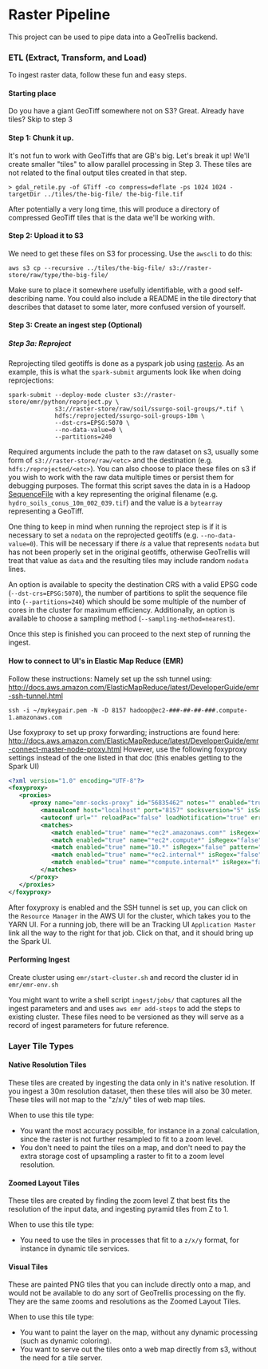 # Raster Pipeline

This project can be used to pipe data into a GeoTrellis backend.

### ETL (Extract, Transform, and Load)

To ingest raster data, follow these fun and easy steps.

#### Starting place

Do you have a giant GeoTiff somewhere not on S3? Great.
Already have tiles? Skip to step 3

#### Step 1: Chunk it up.

It's not fun to work with GeoTiffs that are GB's big. Let's break it up! We'll create smaller "tiles" to allow parallel processing in Step 3. These tiles are not related to the final output tiles created in that step.

```console
> gdal_retile.py -of GTiff -co compress=deflate -ps 1024 1024 -targetDir ../tiles/the-big-file/ the-big-file.tif
```

After potentially a very long time, this will produce a directory of compressed GeoTiff tiles that is the data we'll be working with.

#### Step 2: Upload it to S3

We need to get these files on S3 for processing. Use the `awscli` to do this:

```console
aws s3 cp --recursive ../tiles/the-big-file/ s3://raster-store/raw/type/the-big-file/
```

Make sure to place it somewhere usefully identifiable, with a good self-describing name. You could also include a README in the tile directory
that describes that dataset to some later, more confused version of yourself.

#### Step 3: Create an ingest step (Optional)

##### Step 3a: Reproject

Reprojecting tiled geotiffs is done as a pyspark job using [rasterio](). As an example, this is what the `spark-submit` arguments look like when doing reprojections:

```
spark-submit --deploy-mode cluster s3://raster-store/emr/python/reproject.py \
             s3://raster-store/raw/soil/ssurgo-soil-groups/*.tif \
             hdfs:/reprojected/ssurgo-soil-groups-10m \
             --dst-crs=EPSG:5070 \
             --no-data-value=0 \
             --partitions=240
```

Required arguments include the path to the raw dataset on s3, usually some form of `s3://raster-store/raw/<etc>` and the destination (e.g. `hdfs:/reprojected/<etc>`). You can also choose to place these files on s3 if you wish to work with the raw data multiple times or persist them for debugging purposes. The format this script saves the data in is a Hadoop [SequenceFile](https://hadoop.apache.org/docs/stable/api/org/apache/hadoop/io/SequenceFile.html) with a key representing the original filename (e.g. `hydro_soils_conus_10m_002_039.tif`) and the value is a `bytearray` representing a GeoTiff.

One thing to keep in mind when running the reproject step is if it is necessary to set a `nodata` on the reprojected geotiffs (e.g. `--no-data-value=0`). This will be necessary if there _is_ a value that represents `nodata` but has not been properly set in the original geotiffs, otherwise GeoTrellis will treat that value as `data` and the resulting tiles may include random `nodata` lines.

An option is available to specity the destination CRS with a valid EPSG code (`--dst-crs=EPSG:5070`), the number of partitions to split the sequence file into (`--partitions=240`) which should be some multiple of the number of cores in the cluster for maximum efficiency. Additionally, an option is available to choose a sampling method (`--sampling-method=nearest`).

Once this step is finished you can proceed to the next step of running the ingest.

#### How to connect to UI's in Elastic Map Reduce (EMR)

Follow these instructions: Namely set up the ssh tunnel using: http://docs.aws.amazon.com/ElasticMapReduce/latest/DeveloperGuide/emr-ssh-tunnel.html

```
ssh -i ~/mykeypair.pem -N -D 8157 hadoop@ec2-###-##-##-###.compute-1.amazonaws.com
```

Use foxyproxy to set up proxy forwarding; instructions are found here: http://docs.aws.amazon.com/ElasticMapReduce/latest/DeveloperGuide/emr-connect-master-node-proxy.html
However, use the following foxyproxy settings instead of the one listed in that doc (this enables getting to the Spark UI)

```xml
<?xml version="1.0" encoding="UTF-8"?>
<foxyproxy>
   <proxies>
      <proxy name="emr-socks-proxy" id="56835462" notes="" enabled="true" color="#0055E5" mode="manual" autoconfMode="pac" lastresort="false">
         <manualconf host="localhost" port="8157" socksversion="5" isSocks="true" />
         <autoconf url="" reloadPac="false" loadNotification="true" errorNotification="true" autoReload="false" reloadFreqMins="60" disableOnBadPAC="true" />
         <matches>
            <match enabled="true" name="*ec2*.amazonaws.com*" isRegex="false" pattern="*ec2*.amazonaws.com*" reload="true" autoReload="false" isBlackList="false" isMultiLine="false" fromSubscription="false" caseSensitive="false" />
            <match enabled="true" name="*ec2*.compute*" isRegex="false" pattern="*ec2*.compute*" reload="true" autoReload="false" isBlackList="false" isMultiLine="false" fromSubscription="false" caseSensitive="false" />
            <match enabled="true" name="10.*" isRegex="false" pattern="http://10.*" reload="true" autoReload="false" isBlackList="false" isMultiLine="false" fromSubscription="false" caseSensitive="false" />
            <match enabled="true" name="*ec2.internal*" isRegex="false" pattern="*ec2.internal*" reload="true" autoReload="false" isBlackList="false" isMultiLine="false" fromSubscription="false" caseSensitive="false" />
            <match enabled="true" name="*compute.internal*" isRegex="false" pattern="*compute.internal*" reload="true" autoReload="false" isBlackList="false" isMultiLine="false" fromSubscription="false" caseSensitive="false" />
         </matches>
      </proxy>
   </proxies>
</foxyproxy>
```

After foxyproxy is enabled and the SSH tunnel is set up, you can click on the `Resource Manager` in the AWS UI for the cluster, which takes you to the YARN UI. For a running job, there will be an Tracking UI `Application Master` link all the way to the right for that job. Click on that, and it should bring up the Spark UI.

#### Performing Ingest

Create cluster using `emr/start-cluster.sh` and record the cluster id in `emr/emr-env.sh`

You might want to write a shell script `ingest/jobs/` that captures all the ingest parameters and and uses `aws emr add-steps` to add the steps to existing cluster.
These files need to be versioned as they will serve as a record of ingest parameters for future reference.

### Layer Tile Types

#### Native Resolution Tiles

These tiles are created by ingesting the data only in it's native resolution. If you ingest a 30m resolution dataset, then these tiles will also be 30 meter. These tiles will not map to the "z/x/y" tiles of web map tiles.

When to use this tile type:
- You want the most accuracy possible, for instance in a zonal calculation, since the raster is not further resampled to fit to a zoom level.
- You don't need to paint the tiles on a map, and don't need to pay the extra storage cost of upsampling a raster to fit to a zoom level resolution.

#### Zoomed Layout Tiles 

These tiles are created by finding the zoom level Z that best fits the resolution of the input data, and ingesting pyramid tiles from Z to 1.

When to use this tile type:
- You need to use the tiles in processes that fit to a `z/x/y` format, for instance in dynamic tile services.

#### Visual Tiles

These are painted PNG tiles that you can include directly onto a map, and would not be available to do any sort of GeoTrellis processing on the fly. They are the same zooms and resolutions as the Zoomed Layout Tiles.

When to use this tile type:
- You want to paint the layer on the map, without any dynamic processing (such as dynamic coloring).
- You want to serve out the tiles onto a web map directly from s3, without the need for a tile server.
